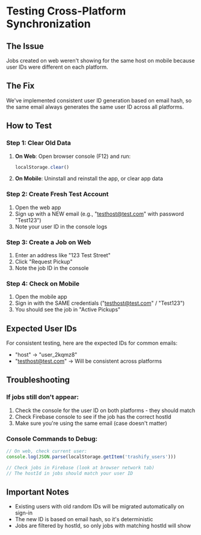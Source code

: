 # Testing Cross-Platform Synchronization

## The Issue
Jobs created on web weren't showing for the same host on mobile because user IDs were different on each platform.

## The Fix
We've implemented consistent user ID generation based on email hash, so the same email always generates the same user ID across all platforms.

## How to Test

### Step 1: Clear Old Data
1. **On Web**: Open browser console (F12) and run:
   ```javascript
   localStorage.clear()
   ```
2. **On Mobile**: Uninstall and reinstall the app, or clear app data

### Step 2: Create Fresh Test Account
1. Open the web app
2. Sign up with a NEW email (e.g., "testhost@test.com" with password "Test123")
3. Note your user ID in the console logs

### Step 3: Create a Job on Web
1. Enter an address like "123 Test Street"
2. Click "Request Pickup"
3. Note the job ID in the console

### Step 4: Check on Mobile
1. Open the mobile app
2. Sign in with the SAME credentials ("testhost@test.com" / "Test123")
3. You should see the job in "Active Pickups"

## Expected User IDs
For consistent testing, here are the expected IDs for common emails:
- "host" → "user_2kqmz8"
- "testhost@test.com" → Will be consistent across platforms

## Troubleshooting

### If jobs still don't appear:
1. Check the console for the user ID on both platforms - they should match
2. Check Firebase console to see if the job has the correct hostId
3. Make sure you're using the same email (case doesn't matter)

### Console Commands to Debug:
```javascript
// On web, check current user:
console.log(JSON.parse(localStorage.getItem('trashify_users')))

// Check jobs in Firebase (look at browser network tab)
// The hostId in jobs should match your user ID
```

## Important Notes
- Existing users with old random IDs will be migrated automatically on sign-in
- The new ID is based on email hash, so it's deterministic
- Jobs are filtered by hostId, so only jobs with matching hostId will show
